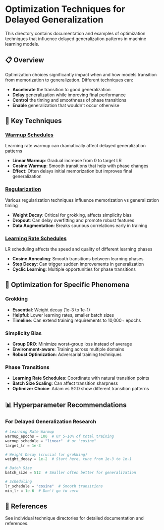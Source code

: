 # Optimization Techniques for Delayed Generalization

This directory contains documentation and examples of optimization techniques that influence delayed generalization patterns in machine learning models.

## 📋 Overview

Optimization choices significantly impact when and how models transition from memorization to generalization. Different techniques can:
- **Accelerate** the transition to good generalization
- **Delay** generalization while improving final performance  
- **Control** the timing and smoothness of phase transitions
- **Enable** generalization that wouldn't occur otherwise

## 🔧 Key Techniques

### [Warmup Schedules](./warmup/)
Learning rate warmup can dramatically affect delayed generalization patterns
- **Linear Warmup**: Gradual increase from 0 to target LR
- **Cosine Warmup**: Smooth transitions that help with phase changes
- **Effect**: Often delays initial memorization but improves final generalization

### [Regularization](./regularization/)  
Various regularization techniques influence memorization vs generalization timing
- **Weight Decay**: Critical for grokking, affects simplicity bias
- **Dropout**: Can delay overfitting and promote robust features
- **Data Augmentation**: Breaks spurious correlations early in training

### [Learning Rate Schedules](./scheduling/)
LR scheduling affects the speed and quality of different learning phases
- **Cosine Annealing**: Smooth transitions between learning phases
- **Step Decay**: Can trigger sudden improvements in generalization  
- **Cyclic Learning**: Multiple opportunities for phase transitions

## 🎯 Optimization for Specific Phenomena

### Grokking
- **Essential**: Weight decay (1e-3 to 1e-1)
- **Helpful**: Lower learning rates, smaller batch sizes
- **Timeline**: Can extend training requirements to 10,000+ epochs

### Simplicity Bias
- **Group DRO**: Minimize worst-group loss instead of average
- **Environment-aware**: Training across multiple domains
- **Robust Optimization**: Adversarial training techniques

### Phase Transitions
- **Learning Rate Schedules**: Coordinate with natural transition points
- **Batch Size Scaling**: Can affect transition sharpness
- **Optimizer Choice**: Adam vs SGD show different transition patterns

## 📊 Hyperparameter Recommendations

### For Delayed Generalization Research
```python
# Learning Rate Warmup
warmup_epochs = 100  # Or 5-10% of total training
warmup_schedule = "linear"  # or "cosine"
target_lr = 1e-3

# Weight Decay (crucial for grokking)
weight_decay = 1e-2  # Start here, tune from 1e-3 to 1e-1

# Batch Size
batch_size = 512  # Smaller often better for generalization

# Scheduling
lr_schedule = "cosine"  # Smooth transitions
min_lr = 1e-6  # Don't go to zero
```

## 🔗 References

See individual technique directories for detailed documentation and references.